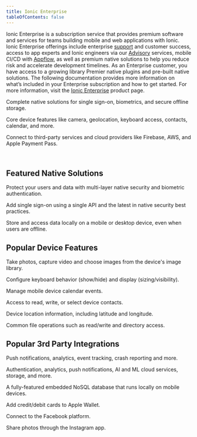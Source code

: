 ```yaml
---
title: Ionic Enterprise
tableOfContents: false
---
```


<p class='intro'>
  Ionic Enterprise is a subscription service that provides premium software and services for teams building mobile and web applications with Ionic. Ionic Enterprise offerings include enterprise <a href="https://ionicframework.com/enterprise/support" target="_blank">support</a> and customer success, access to app experts and Ionic engineers via our <a href="https://ionicframework.com/advisory" target="_blank">Advisory</a> services, mobile CI/CD with <a href="https://ionicframework.com/appflow" target="_blank">Appflow</a>, as well as premium native solutions to help you reduce risk and accelerate development timelines. As an Enterprise customer, you have access to a growing library Premier native plugins and pre-built native solutions. The following documentation provides more information on what’s included in your Enterprise subscription and how to get started. For more information, visit the <a href="https://ionicframework.com/enterprise" target="_blank">Ionic Enterprise</a> product page.
</p>

<docs-cards class="static-width"> <docs-card size="lg" header="Native solutions" href="/docs/enterprise/solutions" iconset="/docs/assets/icons/face-id.png,/docs/assets/icons/touch-id.png,/docs/assets/icons/auth0.png,/docs/assets/icons/active-directory.png"> 

Complete native solutions for single sign-on, biometrics, and secure offline storage.</docs-card> <docs-card size="lg" header="Core Device Features" href="/docs/native#popular-device-features" iconset="/docs/assets/icons/camera.png,/docs/assets/icons/geolocation.png,/docs/assets/icons/file.png,/docs/assets/icons/keyboard.png"> 

Core device features like camera, geolocation, keyboard access, contacts, calendar, and more.</docs-card> <docs-card size="lg" header="3rd Party Integrations" href="/docs/native#popular-3rd-party-integrations" iconset="/docs/assets/icons/aws-amplify.png,/docs/assets/icons/firebase.png,/docs/assets/icons/couchbase.png,/docs/assets/icons/apple-pay.png"> 

Connect to third-party services and cloud providers like Firebase, AWS, and Apple Payment Pass.</docs-card> </docs-cards>

<p><br></p>

## Featured Native Solutions

<docs-item-list class="static-width"> <docs-item header="Identity Vault" href="/docs/enterprise/identity-vault" icon="/docs/assets/icons/logo-identity-vault.png" rounded="false"> 

Protect your users and data with multi-layer native security and biometric authentication.</docs-item>

<docs-item header="Auth Connect" href="/docs/enterprise/auth-connect" icon="/docs/assets/icons/logo-auth-connect.png" rounded="false"> 

Add single sign-on using a single API and the latest in native security best practices.</docs-item>

<docs-item header="Secure Storage" href="/docs/enterprise/offline-storage" icon="/docs/assets/icons/logo-offline-storage.png" rounded="false"> 

Store and access data locally on a mobile or desktop device, even when users are offline.</docs-item> </docs-item-list>

## Popular Device Features

<docs-item-list class="static-width"> <docs-item header="Camera" href="/docs/enterprise/camera" icon="/docs/assets/icons/camera.png"> 

Take photos, capture video and choose images from the device's image library.</docs-item>

<docs-item header="Keyboard" href="/docs/enterprise/keyboard" icon="/docs/assets/icons/keyboard.png"> 

Configure keyboard behavior (show/hide) and display (sizing/visibility).</docs-item>

<docs-item header="Calendar" href="/docs/enterprise/calendar" icon="/docs/assets/icons/calendar-icon.png"> 

Manage mobile device calendar events.</docs-item>

<docs-item header="Contacts" href="/docs/enterprise/contacts" icon="/docs/assets/icons/contacts-icon.png"> 

Access to read, write, or select device contacts.</docs-item>

<docs-item header="Geolocation" href="/docs/enterprise/geolocation" icon="/docs/assets/icons/geolocation.png"> 

Device location information, including latitude and longitude.</docs-item>

<docs-item header="File" href="/docs/enterprise/filesystem" icon="/docs/assets/icons/file.png"> 

Common file operations such as read/write and directory access.</docs-item> </docs-item-list>

## Popular 3rd Party Integrations

<docs-item-list class="static-width">

<docs-item header="Firebase" href="/docs/native/firebase" icon="/docs/assets/icons/firebase.png"> 

Push notifications, analytics, event tracking, crash reporting and more.</docs-item>

<docs-item header="AWS Amplify" href="/docs/enterprise/aws-amplify" icon="/docs/assets/icons/aws-amplify.png"> 

Authentication, analytics, push notifications, AI and ML cloud services, storage, and more.</docs-item>

<docs-item header="Couchbase" href="/docs/enterprise/couchbase-lite" icon="/docs/assets/icons/couchbase.png"> 

A fully-featured embedded NoSQL database that runs locally on mobile devices.</docs-item>

<docs-item header="Apple Payment Pass" href="/docs/enterprise/apple-payment-pass" icon="/docs/assets/icons/apple-wallet-icon.png"> 

Add credit/debit cards to Apple Wallet.</docs-item>

<docs-item header="Facebook" href="/docs/native/facebook" icon="/docs/assets/icons/facebook-icon.png"> 

Connect to the Facebook platform.</docs-item>

<docs-item header="Instagram" href="/docs/native/instagram" icon="/docs/assets/icons/instagram-icon.png"> 

Share photos through the Instagram app.</docs-item> </docs-item-list>